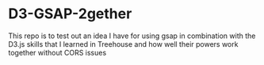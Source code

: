 # D3-GSAP-2gether
This repo is to test out an idea I have for using gsap in combination with the D3.js
skills that I learned in Treehouse and how well their powers work together
without CORS issues